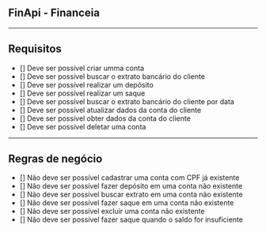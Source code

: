 ## FinApi - Financeia

---
## Requisitos

 - [] Deve ser possível criar umma conta
 - [] Deve ser possível buscar o extrato bancário do cliente
 - [] Deve ser possível realizar um depósito
 - [] Deve ser possível realizar um saque
 - [] Deve ser possível buscar o extrato bancário do cliente por data
 - [] Deve ser possível atualizar dados da conta do cliente
 - [] Deve ser possível obter dados da conta do cliente
 - [] Deve ser possível deletar uma conta

 ---
## Regras de negócio

 - [] Não deve ser possível cadastrar uma conta com CPF já existente
 - [] Não deve ser possível fazer depósito em uma conta não existente
 - [] Não deve ser possível buscar extrato em uma conta não existente
 - [] Não deve ser possível fazer saque em uma conta não existente
 - [] Não deve ser possível excluir uma conta não existente
 - [] Não deve ser possível fazer saque quando o saldo for insuficiente